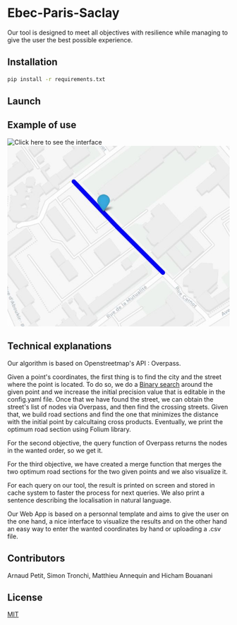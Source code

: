 # Ebec-Paris-Saclay

Our tool is designed to meet all objectives with resilience while managing to give the user the best possible experience.

## Installation 
```bash
pip install -r requirements.txt
``` 
## Launch


## Example of use 
![Click here to see the interface](./Capture1.JPG)
![Click here to see the results](./Capture.JPG)

## Technical explanations 

Our algorithm is based on Openstreetmap's API : Overpass.


Given a point's coordinates, the first thing is to find the city and the street where the point is located. To do so, we do a [Binary search](https://en.wikipedia.org/wiki/Binary_search_algorithm) around the given point and we increase the initial precision value that is editable in the config.yaml file.
Once that we have found the street, we can obtain the street's list of nodes via Overpass, and then find the crossing streets. Given that, we build road sections and find the one that minimizes the distance with the initial point by calcultaing cross products. Eventually, we print the optimum road section using Folium library.

For the second objective, the query function of Overpass returns the nodes in the wanted order, so we get it.

For the third objective, we have created a merge function that merges the two optimum road sections for the two given points and we also visualize it. 

For each query on our tool, the result is printed on screen and stored in cache system to faster the process for next queries. We also print a sentence describing the localisation in natural language.

Our Web App is based on a personnal template and aims to give the user on the one hand, a nice interface to visualize the results and on the other hand an easy way to enter the wanted coordinates by hand or uploading a .csv file.

## Contributors 

Arnaud Petit, Simon Tronchi, Matthieu Annequin and Hicham Bouanani

## License
[MIT](https://choosealicense.com/licenses/mit/)
